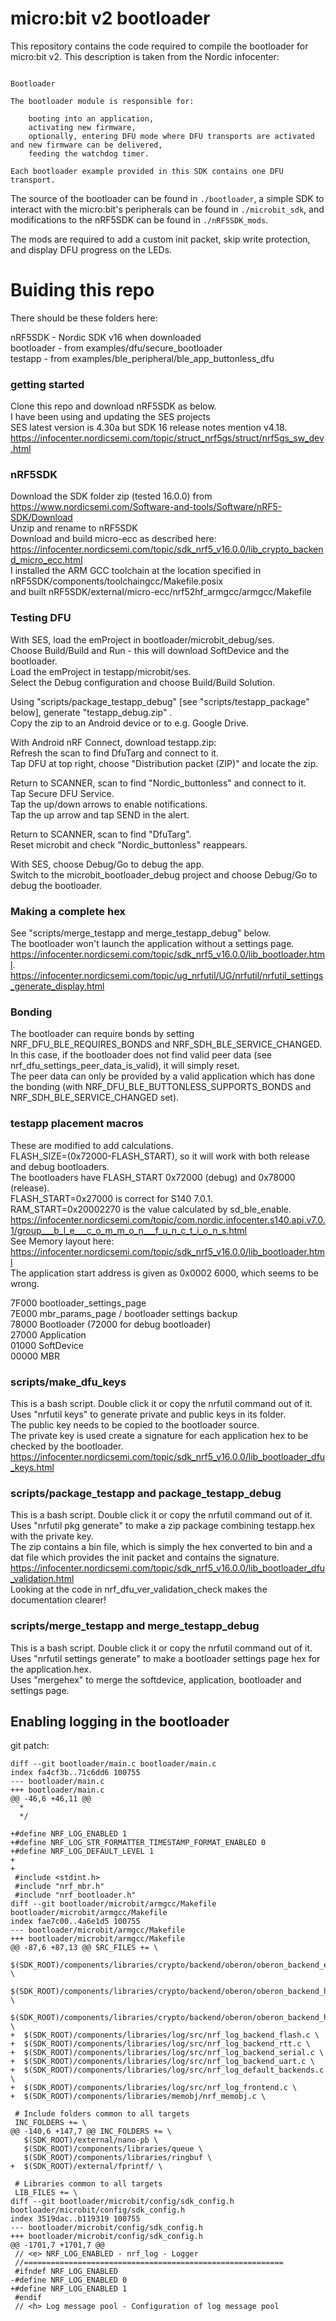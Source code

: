 # micro:bit v2 bootloader

This repository contains the code required to compile the bootloader for micro:bit v2. This description is taken from the Nordic infocenter:

```

Bootloader

The bootloader module is responsible for:

    booting into an application,
    activating new firmware,
    optionally, entering DFU mode where DFU transports are activated and new firmware can be delivered,
    feeding the watchdog timer.

Each bootloader example provided in this SDK contains one DFU transport.

```

The source of the bootloader can be found in `./bootloader`, a simple SDK to interact with the micro:bit's peripherals can be found in `./microbit_sdk`, and modifications to the nRF5SDK can be found in `./nRF5SDK_mods`.

The mods are required to add a custom init packet, skip write protection, and display DFU progress on the LEDs.

# Buiding this repo

There should be these folders here: <br />

nRF5SDK - Nordic SDK v16 when downloaded <br />
bootloader - from examples/dfu/secure_bootloader <br />
testapp - from examples/ble_peripheral/ble_app_buttonless_dfu <br />


### getting started <br />
Clone this repo and download nRF5SDK as below. <br />
I have been using and updating the SES projects <br />
SES latest version is 4.30a but SDK 16 release notes mention v4.18. <br />
https://infocenter.nordicsemi.com/topic/struct_nrf5gs/struct/nrf5gs_sw_dev.html <br />


### nRF5SDK <br />
Download the SDK folder zip (tested 16.0.0) from <br />
https://www.nordicsemi.com/Software-and-tools/Software/nRF5-SDK/Download <br />
Unzip and rename to nRF5SDK <br />
Download and build micro-ecc as described here: <br />
https://infocenter.nordicsemi.com/topic/sdk_nrf5_v16.0.0/lib_crypto_backend_micro_ecc.html <br />
I installed the ARM GCC toolchain at the location specified in
nRF5SDK⁩/components⁩/toolchain⁩gcc/Makefile.posix <br />
and built nRF5SDK⁩/external⁩/micro-ecc/nrf52hf_armgcc/armgcc/Makefile <br />


### Testing DFU <br />
With SES, load the emProject in bootloader/microbit_debug/ses. <br />
Choose Build/Build and Run - this will download SoftDevice and the bootloader. <br />
Load the emProject in testapp/microbit/ses. <br />
Select the Debug configuration and choose Build/Build Solution. <br />

Using "scripts/package_testapp_debug" [see "scripts/testapp_package" below], generate "testapp_debug.zip" . <br />
Copy the zip to an Android device or to e.g. Google Drive. <br />

With Android nRF Connect, download testapp.zip: <br />
    Refresh the scan to find DfuTarg and connect to it. <br />
    Tap DFU at top right, choose "Distribution packet (ZIP)" and locate the zip. <br />

Return to SCANNER, scan to find "Nordic_buttonless" and connect to it. <br />
    Tap Secure DFU Service. <br />
    Tap the up/down arrows to enable notifications. <br />
    Tap the up arrow and tap SEND in the alert. <br />

Return to SCANNER, scan to find "DfuTarg". <br />
    Reset microbit and check "Nordic_buttonless" reappears. <br />

With SES, choose Debug/Go to debug the app. <br />
Switch to the microbit_bootloader_debug project and choose Debug/Go to debug the bootloader.


### Making a complete hex <br />
See "scripts/merge_testapp and merge_testapp_debug" below. <br />
The bootloader won't launch the application without a settings page. <br />
https://infocenter.nordicsemi.com/topic/sdk_nrf5_v16.0.0/lib_bootloader.html. <br />
https://infocenter.nordicsemi.com/topic/ug_nrfutil/UG/nrfutil/nrfutil_settings_generate_display.html <br />


### Bonding <br />
The bootloader can require bonds by setting NRF_DFU_BLE_REQUIRES_BONDS and NRF_SDH_BLE_SERVICE_CHANGED. <br />
In this case, if the bootloader does not find valid peer data (see nrf_dfu_settings_peer_data_is_valid), it will simply reset. <br />
The peer data can only be provided by a valid application which has done the bonding (with NRF_DFU_BLE_BUTTONLESS_SUPPORTS_BONDS and NRF_SDH_BLE_SERVICE_CHANGED set). <br />


### testapp placement macros <br />
These are modified to add calculations. <br />
FLASH_SIZE=(0x72000-FLASH_START), so it will work with both release and debug bootloaders. <br />
The bootloaders have FLASH_START 0x72000 (debug) and 0x78000 (release). <br />
FLASH_START=0x27000 is correct for S140 7.0.1. <br />
RAM_START=0x20002270 is the value calculated by sd_ble_enable. <br />
https://infocenter.nordicsemi.com/topic/com.nordic.infocenter.s140.api.v7.0.1/group___b_l_e___c_o_m_m_o_n___f_u_n_c_t_i_o_n_s.html <br />
See Memory layout here: <br />
https://infocenter.nordicsemi.com/topic/sdk_nrf5_v16.0.0/lib_bootloader.html <br />
The application start address is given as 0x0002 6000, which seems to be wrong. <br />
 
7F000 bootloader_settings_page <br />
7E000 mbr_params_page / bootloader settings backup <br />
78000 Bootloader (72000 for debug bootloader) <br />
27000 Application <br />
01000 SoftDevice <br />
00000 MBR <br />


### scripts/make_dfu_keys <br />
This is a bash script. Double click it or copy the nrfutil command out of it. <br />
Uses "nrfutil keys" to generate private and public keys in its folder. <br />
The public key needs to be copied to the bootloader source. <br />
The private key is used create a signature for each application hex to be checked by the bootloader. <br />
https://infocenter.nordicsemi.com/topic/sdk_nrf5_v16.0.0/lib_bootloader_dfu_keys.html <br />


### scripts/package_testapp and package_testapp_debug  <br />
This is a bash script. Double click it or copy the nrfutil command out of it. <br />
Uses "nrfutil pkg generate" to make a zip package combining testapp.hex with the private key. <br />
The zip contains a bin file, which is simply the hex converted to bin and a dat file which provides the init packet and contains the signature. <br />
https://infocenter.nordicsemi.com/topic/sdk_nrf5_v16.0.0/lib_bootloader_dfu_validation.html <br />
Looking at the code in nrf_dfu_ver_validation_check makes the documentation clearer! <br />


### scripts/merge_testapp and merge_testapp_debug <br />
This is a bash script. Double click it or copy the nrfutil command out of it. <br />
Uses "nrfutil settings generate" to make a bootloader settings page hex for the application.hex. <br />
Uses "mergehex" to merge the softdevice, application, bootloader and settings page. <br />

## Enabling logging in the bootloader

git patch:

```
diff --git bootloader/main.c bootloader/main.c
index fa4cf3b..71c6dd6 100755
--- bootloader/main.c
+++ bootloader/main.c
@@ -46,6 +46,11 @@
  *
  */
 
+#define NRF_LOG_ENABLED 1
+#define NRF_LOG_STR_FORMATTER_TIMESTAMP_FORMAT_ENABLED 0 
+#define NRF_LOG_DEFAULT_LEVEL 1
+
+
 #include <stdint.h>
 #include "nrf_mbr.h"
 #include "nrf_bootloader.h"
diff --git bootloader/microbit/armgcc/Makefile bootloader/microbit/armgcc/Makefile
index fae7c00..4a6e1d5 100755
--- bootloader/microbit/armgcc/Makefile
+++ bootloader/microbit/armgcc/Makefile
@@ -87,6 +87,13 @@ SRC_FILES += \
   $(SDK_ROOT)/components/libraries/crypto/backend/oberon/oberon_backend_eddsa.c \
   $(SDK_ROOT)/components/libraries/crypto/backend/oberon/oberon_backend_hash.c \
   $(SDK_ROOT)/components/libraries/crypto/backend/oberon/oberon_backend_hmac.c \
+  $(SDK_ROOT)/components/libraries/log/src/nrf_log_backend_flash.c \
+  $(SDK_ROOT)/components/libraries/log/src/nrf_log_backend_rtt.c \
+  $(SDK_ROOT)/components/libraries/log/src/nrf_log_backend_serial.c \
+  $(SDK_ROOT)/components/libraries/log/src/nrf_log_backend_uart.c \
+  $(SDK_ROOT)/components/libraries/log/src/nrf_log_default_backends.c \
+  $(SDK_ROOT)/components/libraries/log/src/nrf_log_frontend.c \
+  $(SDK_ROOT)/components/libraries/memobj/nrf_memobj.c \
 
 # Include folders common to all targets
 INC_FOLDERS += \
@@ -140,6 +147,7 @@ INC_FOLDERS += \
   $(SDK_ROOT)/external/nano-pb \
   $(SDK_ROOT)/components/libraries/queue \
   $(SDK_ROOT)/components/libraries/ringbuf \
+  $(SDK_ROOT)/external/fprintf/ \
 
 # Libraries common to all targets
 LIB_FILES += \
diff --git bootloader/microbit/config/sdk_config.h bootloader/microbit/config/sdk_config.h
index 3519dac..b119319 100755
--- bootloader/microbit/config/sdk_config.h
+++ bootloader/microbit/config/sdk_config.h
@@ -1701,7 +1701,7 @@
 // <e> NRF_LOG_ENABLED - nrf_log - Logger
 //==========================================================
 #ifndef NRF_LOG_ENABLED
-#define NRF_LOG_ENABLED 0
+#define NRF_LOG_ENABLED 1
 #endif
 // <h> Log message pool - Configuration of log message pool
 
```
